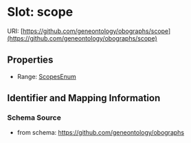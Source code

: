 # Slot: scope

URI: [https://github.com/geneontology/obographs/scope](https://github.com/geneontology/obographs/scope)



<!-- no inheritance hierarchy -->


## Properties

 * Range: [ScopesEnum](ScopesEnum.md)



## Identifier and Mapping Information







### Schema Source


* from schema: https://github.com/geneontology/obographs



